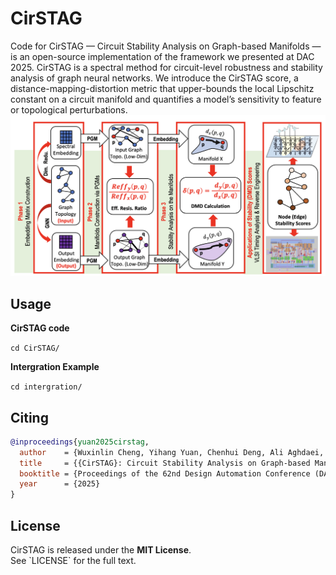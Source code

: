 # CirSTAG
Code for CirSTAG — Circuit Stability Analysis on Graph-based Manifolds — is an open-source implementation of the framework we presented at DAC 2025. CirSTAG is a spectral method for circuit-level robustness and stability analysis of graph neural networks. We introduce the CirSTAG score, a distance-mapping-distortion metric that upper-bounds the local Lipschitz constant on a circuit manifold and quantifies a model’s sensitivity to feature or topological perturbations.
![Overview of the CirSTAG](/CirSTAG.png)



## Usage
**CirSTAG code**

`cd CirSTAG/`

**Intergration Example**

`cd intergration/`

## Citing


```bibtex
@inproceedings{yuan2025cirstag,
  author    = {Wuxinlin Cheng, Yihang Yuan, Chenhui Deng, Ali Aghdaei, Zhiru Zhang and Zhuo Feng},
  title     = {{CirSTAG}: Circuit Stability Analysis on Graph-based Manifolds},
  booktitle = {Proceedings of the 62nd Design Automation Conference (DAC)},
  year      = {2025}
}
```

## License

CirSTAG is released under the **MIT License**.  
See \`LICENSE\` for the full text.